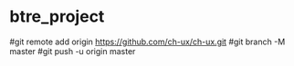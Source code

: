 # btre_project
#git remote add origin https://github.com/ch-ux/ch-ux.git
#git branch -M master
#git push -u origin master
